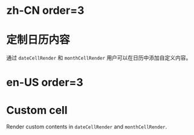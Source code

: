 # zh-CN order=3

# 定制日历内容

通过 `dateCellRender` 和 `monthCellRender` 用户可以在日历中添加自定义内容。

# en-US order=3

# Custom cell

Render custom contents in `dateCellRender` and `monthCellRender`.
